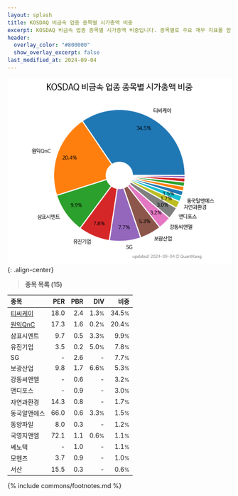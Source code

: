 ```yaml
---
layout: splash
title: KOSDAQ 비금속 업종 종목별 시가총액 비중
excerpt: KOSDAQ 비금속 업종 종목별 시가총액 비중입니다. 종목별로 주요 재무 지표를 함께 표시합니다.
header:
  overlay_color: "#800000"
  show_overlay_excerpt: false
last_modified_at: 2024-09-04
---
```



![KOSDAQ 비금속 업종 종목별 시가총액 비중](/stats/sector/images/kosdaq_업종_비금속_종목.png){: .align-center}


> **종목 목록 (15)**<a id="list"></a>

| **종목** | **PER** | **PBR** | **DIV** | **비중** |
| :------- | ------: | ------: | ------: | -------: |
| [티씨케이](/064760/) | 18.0 | 2.4 | 1.3<small>%</small> | 34.5<small>%</small> |
| [원익QnC](/074600/) | 17.3 | 1.6 | 0.2<small>%</small> | 20.4<small>%</small> |
| 삼표시멘트 | 9.7 | 0.5 | 3.3<small>%</small> | 9.9<small>%</small> |
| 유진기업 | 3.5 | 0.2 | 5.0<small>%</small> | 7.8<small>%</small> |
| SG | - | 2.6 | - | 7.7<small>%</small> |
| 보광산업 | 9.8 | 1.7 | 6.6<small>%</small> | 5.3<small>%</small> |
| 강동씨앤엘 | - | 0.6 | - | 3.2<small>%</small> |
| 앤디포스 | - | 0.9 | - | 3.0<small>%</small> |
| 자연과환경 | 14.3 | 0.8 | - | 1.7<small>%</small> |
| 동국알앤에스 | 66.0 | 0.6 | 3.3<small>%</small> | 1.5<small>%</small> |
| 동양파일 | 8.0 | 0.3 | - | 1.2<small>%</small> |
| 국영지앤엠 | 72.1 | 1.1 | 0.6<small>%</small> | 1.1<small>%</small> |
| 쎄노텍 | - | 1.0 | - | 1.1<small>%</small> |
| 모헨즈 | 3.7 | 0.9 | - | 1.0<small>%</small> |
| 서산 | 15.5 | 0.3 | - | 0.6<small>%</small> |

{% include commons/footnotes.md %}